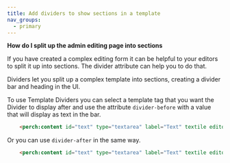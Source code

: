 ```yaml
---
title: Add dividers to show sections in a template
nav_groups:
  - primary
---
```


**How do I split up the admin editing page into sections**

If you have created a complex editing form it can be helpful to your editors to split it up into sections. The divider attribute can help you to do that.

Dividers let you split up a complex template into sections, creating a divider bar and heading in the UI.

To use Template Dividers you can select a template tag that you want the Divider to display after and use the attribute `divider-before` with a value that will display as text in the bar.

```html
    <perch:content id="text" type="textarea" label="Text" textile editor="markitup" divider-before="Important information">
```

Or you can use `divider-after` in the same way.

```html
    <perch:content id="text" type="textarea" label="Text" textile editor="markitup" divider-after="Related material">
```
